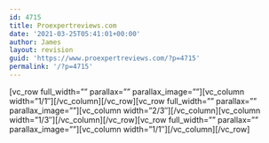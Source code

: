```yaml
---
id: 4715
title: Proexpertreviews.com
date: '2021-03-25T05:41:01+00:00'
author: James
layout: revision
guid: 'https://www.proexpertreviews.com/?p=4715'
permalink: '/?p=4715'
---
```


\[vc\_row full\_width=”” parallax=”” parallax\_image=””\]\[vc\_column width=”1/1″\]\[/vc\_column\]\[/vc\_row\]\[vc\_row full\_width=”” parallax=”” parallax\_image=””\]\[vc\_column width=”2/3″\]\[/vc\_column\]\[vc\_column width=”1/3″\]\[/vc\_column\]\[/vc\_row\]\[vc\_row full\_width=”” parallax=”” parallax\_image=””\]\[vc\_column width=”1/1″\]\[/vc\_column\]\[/vc\_row\]